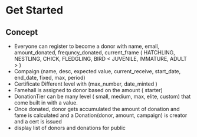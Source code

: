 # Get Started

## Concept

- Everyone can register to become a donor with name, email, amount_donated, frequncy_donated, current_frame ( HATCHLING, NESTLING, CHICK, FLEDGLING, BIRD < JUVENILE, IMMATURE, ADULT > )
- Compaign (name, desc, expected value, current_receive, start_date, end_date, fixed, max, period)
- Certificate Different level with (max_number, date_minted )
- Famehall is assigned to donor based on the amount ( starter)
- DonationTier can be many level ( small, medium, max, elite, custom) that come built in with a value.
- Once donated, donor gets accumulated the amount of donation and fame is calculated and a Donation(donor, amount, campaign) is creator and a cert is issued
- display list of donors and donations for public
